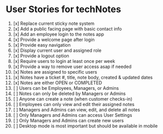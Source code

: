 # User Stories for techNotes

1. [x] Replace current sticky note system
2. [x] Add a public facing page with basic contact info
3. [x] Add an employee login to the notes app
4. [x] Provide a welcome page after login
5. [x] Provide easy navigation
6. [x] Display current user and assigned role
7. [x] Provide a logout option
8. [x] Require users to login at least once per week
9. [x] Provide a way to remove user access asap if needed
10. [x] Notes are assigned to specific users
11. [x] Notes have a ticket #, title, note body, created & updated dates
12. [x] Notes are either OPEN or COMPLETED
13. [ ] Users can be Employees, Managers, or Admins
14. [ ] Notes can only be deleted by Managers or Admins
15. [ ] Anyone can create a note (when customer checks-in)
16. [ ] Employees can only view and edit their assigned notes
17. [ ] Managers and Admins can view, edit, and delete all notes
18. [ ] Only Managers and Admins can access User Settings
19. [ ] Only Managers and Admins can create new users
20. [ ] Desktop mode is most important but should be available in mobile
